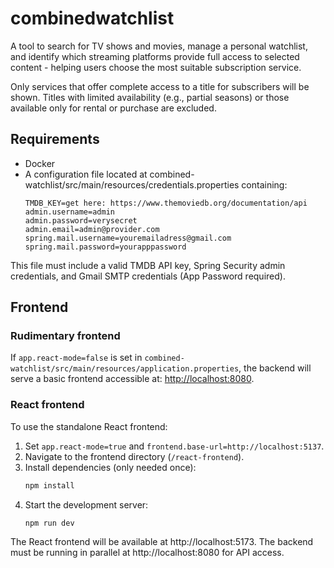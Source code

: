 # combinedwatchlist
A tool to search for TV shows and movies, manage a personal watchlist, and identify which streaming platforms provide full access to selected content - helping users choose the most suitable subscription service.

Only services that offer complete access to a title for subscribers will be shown. Titles with limited availability (e.g., partial seasons) or those available only for rental or purchase are excluded.

## Requirements
- Docker
- A configuration file located at combined-watchlist/src/main/resources/credentials.properties containing:
    ```properties
    TMDB_KEY=get here: https://www.themoviedb.org/documentation/api
    admin.username=admin
    admin.password=verysecret
    admin.email=admin@provider.com
    spring.mail.username=youremailadress@gmail.com
    spring.mail.password=yourapppassword
    ```
This file must include a valid TMDB API key, Spring Security admin credentials, and Gmail SMTP credentials (App Password required).

## Frontend
### Rudimentary frontend
If `app.react-mode=false` is set in `combined-watchlist/src/main/resources/application.properties`, the backend will serve a basic frontend accessible at: [http://localhost:8080](http://localhost:8080).

### React frontend
To use the standalone React frontend:

1. Set `app.react-mode=true` and `frontend.base-url=http://localhost:5137`.
2. Navigate to the frontend directory (`/react-frontend`).
3. Install dependencies (only needed once):
   ```bash
   npm install
   ```
4. Start the development server:
   ```bash
   npm run dev
   ```
The React frontend will be available at http://localhost:5173. The backend must be running in parallel at http://localhost:8080 for API access.